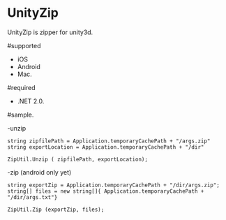 UnityZip
========

UnityZip is zipper for unity3d.

#supported

-  iOS
-  Android
-  Mac.

#required

- .NET 2.0.

#sample.

-unzip

```
string zipfilePath = Application.temporaryCachePath + "/args.zip"
string exportLocation = Application.temporaryCachePath + "/dir"

ZipUtil.Unzip ( zipfilePath, exportLocation);
```

-zip (android only yet)

```
string exportZip = Application.temporaryCachePath + "/dir/args.zip";
string[] files = new string[]{ Application.temporaryCachePath + "/dir/args.txt"}

ZipUtil.Zip (exportZip, files);
```